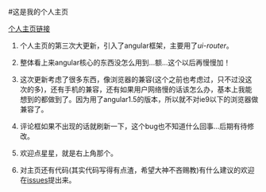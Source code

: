 #这是我的个人主页

[个人主页链接](http://jayzangwill.github.io/)

1. 个人主页的第三次大更新，引入了angular框架，主要用了*ui-router*。

2. 整体看上来angular核心的东西没怎么用到...额...这个以后再慢慢加！

3. 这次更新考虑了很多东西，像浏览器的兼容(这个之前也考虑过，只不过没这次的多)，还有手机的兼容，还有如果用户网络慢的话该怎么办，基本上我能想到的都做到了。因为用了angular1.5的版本，所以就不对ie9以下的浏览器做兼容了。

4. 评论框如果不出现的话就刷新一下，这个bug也不知道什么回事...后期有待修改。

5. 欢迎点星星，就是右上角那个。

6. 对主页还有代码(其实代码写得有点渣，希望大神不吝赐教)有什么建议的欢迎在[issues](https://github.com/JayZangwill/JayZangwill.github.io/issues)提出来。
